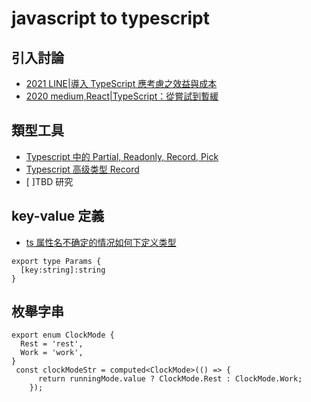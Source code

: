 # javascript to typescript

## 引入討論

- [2021 LINE|導入 TypeScript 應考慮之效益與成本](https://engineering.linecorp.com/zh-hant/blog/benefits-and-costs-to-consider-when-installing-typescript)
- [2020 medium,React|TypeScript：從嘗試到暫緩 ](https://medium.com/ichef/typescript-%E5%BE%9E%E5%98%97%E8%A9%A6%E5%88%B0%E6%9A%AB%E7%B7%A9-331f883f5f9a)



## 類型工具
- [Typescript 中的 Partial, Readonly, Record, Pick](https://juejin.cn/post/6844904066489778183)
- [Typescript 高级类型 Record](https://juejin.cn/post/6844904066489778183)
- [ ]TBD 研究

## key-value 定義
- [ts 属性名不确定的情况如何下定义类型](https://blog.csdn.net/qq_34703156/article/details/122968275)

```
export type Params {
  [key:string]:string
}

```

## 枚舉字串

```
export enum ClockMode {
  Rest = 'rest',
  Work = 'work',
}
 const clockModeStr = computed<ClockMode>(() => {
      return runningMode.value ? ClockMode.Rest : ClockMode.Work;
    });
```
